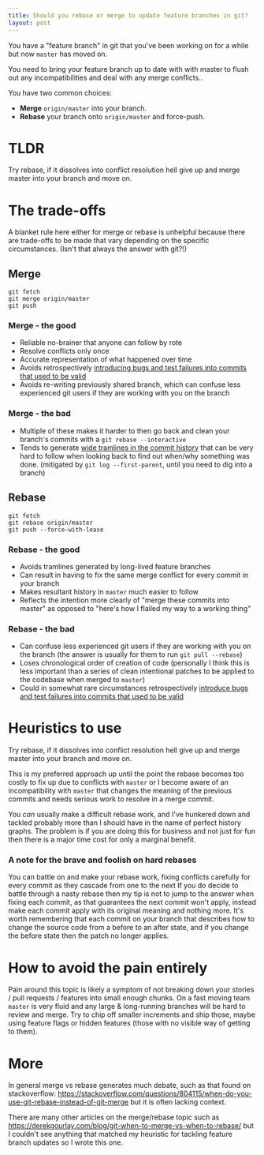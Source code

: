 ```yaml
---
title: Should you rebase or merge to update feature branches in git?
layout: post
---
```


You have a "feature branch" in git that you've been working on for a while but now
`master` has moved on.

You need to bring your feature branch up to date with with master to flush
out any incompatibilities and deal with any merge conflicts..

You have two common choices:

* **Merge** `origin/master` into your branch.
* **Rebase** your branch onto `origin/master` and force-push.

# TLDR

Try rebase, if it dissolves into conflict resolution hell give up and merge
master into your branch and move on.

# The trade-offs

A blanket rule here either for merge or rebase is unhelpful because there are
trade-offs to be made that vary depending on the specific circumstances. (Isn't
that always the answer with git?!)

## Merge

```
git fetch
git merge origin/master
git push
```

### Merge - the good

* Reliable no-brainer that anyone can follow by rote
* Resolve conflicts only once
* Accurate representation of what happened over time
* Avoids retrospectively [introducing bugs and test failures into commits that
  used to be
valid](https://medium.com/@fredrikmorken/why-you-should-stop-using-git-rebase-5552bee4fed1)
* Avoids re-writing previously shared branch, which can confuse less
  experienced git users if they are working with you on the branch

### Merge - the bad

* Multiple of these makes it harder to then go back and clean your branch's
  commits with a `git rebase --interactive`
* Tends to generate [wide tramlines in the commit
  history](https://hackernoon.com/git-merge-vs-rebase-whats-the-diff-76413c117333)
	that can be very hard to follow  when looking back to find out when/why
	something was done. (mitigated by `git log --first-parent`, until
	you need to dig into a branch)

## Rebase

```
git fetch
git rebase origin/master
git push --force-with-lease
```

### Rebase - the good

* Avoids tramlines generated by long-lived feature branches
* Can result in having to fix the same merge conflict for every commit in your
  branch
* Makes resultant history in `master` much easier to follow
* Reflects the intention more clearly of "merge these commits into master" as
  opposed to "here's how I flailed my way to a working thing"

### Rebase - the bad

* Can confuse less experienced git users if they are working with you on the
  branch (the answer is usually for them to run `git pull --rebase`)
* Loses chronological order of creation of code (personally I think this is
  less important than a series of clean intentional patches to be applied to
	the codebase when merged to `master`)
* Could in somewhat rare circumstances retrospectively [introduce bugs and test
  failures into commits that used to be
valid](https://medium.com/@fredrikmorken/why-you-should-stop-using-git-rebase-5552bee4fed1)

# Heuristics to use

Try rebase, if it dissolves into conflict resolution hell give up and merge
master into your branch and move on.

This is my preferred approach up until the point the rebase becomes too costly
to fix up due to conflicts with  `master` or I become aware of an
incompatibility with `master` that changes the meaning of the previous commits
and needs serious work to resolve in a merge commit.

You *can* usually make a difficult rebase work, and I've hunkered down and
tackled probably more than I should have in the name of perfect history graphs.
The problem is if you are doing this for business and not just for fun then
there is a major time cost for only a marginal benefit.

### A note for the brave and foolish on hard rebases

You can battle on and make your rebase work, fixing conflicts carefully for
every commit as they cascade from one to the next If you do decide to battle
through a nasty rebase then my tip is not to jump to the answer when fixing
each commit, as that guarantees the next commit won't apply, instead make each
commit apply with its original meaning and nothing more. It's worth remembering
that each commit on your branch that describes how to change the source code
from a before to an after state, and if you change the before state then the
patch no longer applies.

# How to avoid the pain entirely

Pain around this topic is likely a symptom of not breaking down your stories /
pull requests / features into small enough chunks. On a fast moving team
`master` is very fluid and any large & long-running branches will be hard to
review and merge. Try to chip off smaller increments and ship those, maybe
using feature flags or hidden features (those with no visible way of getting to
them).

# More

In general merge vs rebase generates much debate, such as that found on
stackoverflow:
<https://stackoverflow.com/questions/804115/when-do-you-use-git-rebase-instead-of-git-merge>
but it is often lacking context.

There are many other articles on the merge/rebase topic such as
<https://derekgourlay.com/blog/git-when-to-merge-vs-when-to-rebase/> but I
couldn't see anything that matched my heuristic for tackling feature branch
updates so I wrote this one.
